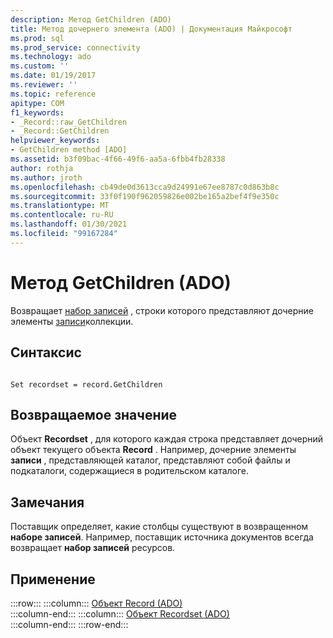 ```yaml
---
description: Метод GetChildren (ADO)
title: Метод дочернего элемента (ADO) | Документация Майкрософт
ms.prod: sql
ms.prod_service: connectivity
ms.technology: ado
ms.custom: ''
ms.date: 01/19/2017
ms.reviewer: ''
ms.topic: reference
apitype: COM
f1_keywords:
- _Record::raw_GetChildren
- _Record::GetChildren
helpviewer_keywords:
- GetChildren method [ADO]
ms.assetid: b3f09bac-4f66-49f6-aa5a-6fbb4fb28338
author: rothja
ms.author: jroth
ms.openlocfilehash: cb49de0d3613cca9d24991e67ee8787c0d863b8c
ms.sourcegitcommit: 33f0f190f962059826e002be165a2bef4f9e350c
ms.translationtype: MT
ms.contentlocale: ru-RU
ms.lasthandoff: 01/30/2021
ms.locfileid: "99167284"
---
```

# <a name="getchildren-method-ado"></a>Метод GetChildren (ADO)
Возвращает [набор записей](./recordset-object-ado.md) , строки которого представляют дочерние элементы [записи](./record-object-ado.md)коллекции.  
  
## <a name="syntax"></a>Синтаксис  
  
```  
  
Set recordset = record.GetChildren  
```  
  
## <a name="return-value"></a>Возвращаемое значение  
 Объект **Recordset** , для которого каждая строка представляет дочерний объект текущего объекта **Record** . Например, дочерние элементы **записи** , представляющей каталог, представляют собой файлы и подкаталоги, содержащиеся в родительском каталоге.  
  
## <a name="remarks"></a>Замечания  
 Поставщик определяет, какие столбцы существуют в возвращенном **наборе записей**. Например, поставщик источника документов всегда возвращает **набор записей** ресурсов.  
  
## <a name="applies-to"></a>Применение  

:::row:::
    :::column:::
        [Объект Record (ADO)](./record-object-ado.md)  
    :::column-end:::
    :::column:::
        [Объект Recordset (ADO)](./recordset-object-ado.md)  
    :::column-end:::
:::row-end:::